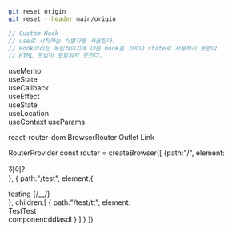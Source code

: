 ```bash
git reset origin
git reset --header main/origin
```

```ts
// Custom Hook
// use로 시작하는 식별자를 사용한다.
// Hook끼리는 독립적이기에 다른 hook을 가져다 state로 사용하지 못한다.
// HTML 문법이 포함되지 못한다.
```

useMemo  
useState  
useCallback  
useEffect  
useState  
useLocation  
useContext
useParams

react-router-dom
BrowserRouter
Outlet
Link

RouterProvider
const router = createBrowser([
{path:"/", element:<div>하이?</div>},
{
path:"/test",
element:{

<div>
testing
{/_<Outlet />_/}
</div>
},
children:[
{
path:"/test/tt",
element:<div>TestTest</div>
component:ddlasdl
}
]
}
])
